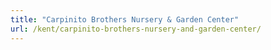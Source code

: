 ```yaml
---
title: "Carpinito Brothers Nursery & Garden Center"
url: /kent/carpinito-brothers-nursery-and-garden-center/
---
```

